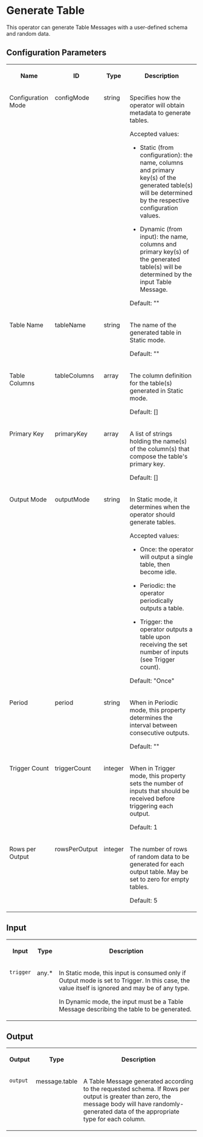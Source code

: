 <!-- loio76055ab8319a4bbda5b65906535a4955 -->

# Generate Table

This operator can generate Table Messages with a user-defined schema and random data.



<a name="loio76055ab8319a4bbda5b65906535a4955__section_sq1_nf3_vdb"/>

## Configuration Parameters


<table>
<tr>
<th valign="top">

Name

</th>
<th valign="top">

ID

</th>
<th valign="top">

Type

</th>
<th valign="top">

Description

</th>
</tr>
<tr>
<td valign="top">

Configuration Mode

</td>
<td valign="top">

configMode

</td>
<td valign="top">

string

</td>
<td valign="top">

Specifies how the operator will obtain metadata to generate tables.

Accepted values:

-   Static \(from configuration\): the name, columns and primary key\(s\) of the generated table\(s\) will be determined by the respective configuration values.

-   Dynamic \(from input\): the name, columns and primary key\(s\) of the generated table\(s\) will be determined by the input Table Message.


Default: ""

</td>
</tr>
<tr>
<td valign="top">

Table Name

</td>
<td valign="top">

tableName

</td>
<td valign="top">

string

</td>
<td valign="top">

The name of the generated table in Static mode.

Default: ""

</td>
</tr>
<tr>
<td valign="top">

Table Columns

</td>
<td valign="top">

tableColumns

</td>
<td valign="top">

array

</td>
<td valign="top">

The column definition for the table\(s\) generated in Static mode.

Default: \[\]

</td>
</tr>
<tr>
<td valign="top">

Primary Key

</td>
<td valign="top">

primaryKey

</td>
<td valign="top">

array

</td>
<td valign="top">

A list of strings holding the name\(s\) of the column\(s\) that compose the table's primary key.

Default: \[\]

</td>
</tr>
<tr>
<td valign="top">

Output Mode

</td>
<td valign="top">

outputMode

</td>
<td valign="top">

string

</td>
<td valign="top">

In Static mode, it determines when the operator should generate tables.

Accepted values:

-   Once: the operator will output a single table, then become idle.

-   Periodic: the operator periodically outputs a table.

-   Trigger: the operator outputs a table upon receiving the set number of inputs \(see Trigger count\).


Default: "Once"

</td>
</tr>
<tr>
<td valign="top">

Period

</td>
<td valign="top">

period

</td>
<td valign="top">

string

</td>
<td valign="top">

When in Periodic mode, this property determines the interval between consecutive outputs.

Default: ""

</td>
</tr>
<tr>
<td valign="top">

Trigger Count

</td>
<td valign="top">

triggerCount

</td>
<td valign="top">

integer

</td>
<td valign="top">

When in Trigger mode, this property sets the number of inputs that should be received before triggering each output.

Default: 1

</td>
</tr>
<tr>
<td valign="top">

Rows per Output

</td>
<td valign="top">

rowsPerOutput

</td>
<td valign="top">

integer

</td>
<td valign="top">

The number of rows of random data to be generated for each output table. May be set to zero for empty tables.

Default: 5

</td>
</tr>
</table>



<a name="loio76055ab8319a4bbda5b65906535a4955__section_knq_5f3_vdb"/>

## Input


<table>
<tr>
<th valign="top">

Input

</th>
<th valign="top">

Type

</th>
<th valign="top">

Description

</th>
</tr>
<tr>
<td valign="top">

`trigger` 

</td>
<td valign="top">

any.\*

</td>
<td valign="top">

In Static mode, this input is consumed only if Output mode is set to Trigger. In this case, the value itself is ignored and may be of any type.

In Dynamic mode, the input must be a Table Message describing the table to be generated.

</td>
</tr>
</table>



<a name="loio76055ab8319a4bbda5b65906535a4955__section_swc_cg3_vdb"/>

## Output


<table>
<tr>
<th valign="top">

Output

</th>
<th valign="top">

Type

</th>
<th valign="top">

Description

</th>
</tr>
<tr>
<td valign="top">

`output` 

</td>
<td valign="top">

message.table

</td>
<td valign="top">

A Table Message generated according to the requested schema. If Rows per output is greater than zero, the message body will have randomly-generated data of the appropriate type for each column.

</td>
</tr>
</table>

